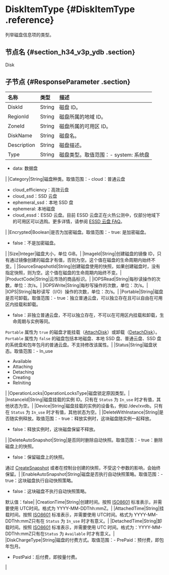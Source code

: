 # DiskItemType {#DiskItemType .reference}

列举磁盘信息项的类型。

## 节点名 {#section_h34_v3p_ydb .section}

Disk

## 子节点 {#ResponseParameter .section}

|名称|类型|描述|
|:-|:-|:-|
|DiskId|String|磁盘 ID。|
|RegionId|String|磁盘所属的地域 ID。|
|ZoneId|String|磁盘所属的可用区 ID。|
|DiskName|String|磁盘名。|
|Description|String|磁盘描述。|
|Type|String|磁盘类型。取值范围：-   system: 系统盘
-   data: 数据盘

|
|Category|String|磁盘种类。取值范围：-   cloud：普通云盘
-   cloud\_efficiency：高效云盘
-   cloud\_ssd：SSD 云盘
-   ephemeral\_ssd：本地 SSD 盘
-   ephemeral: 本地磁盘
-   cloud\_essd：ESSD 云盘。目前 ESSD 云盘正在火热公测中，仅部分地域下的可用区可以选购。更多详情，请参阅 [ESSD 云盘 FAQ](https://help.aliyun.com/knowledge_detail/64950.html#AvailableRegion)。

|
|Encrypted|Boolean|是否为加密磁盘。取值范围：-   true: 是加密磁盘。
-   false：不是加密磁盘。

|
|Size|Integer|磁盘大小，单位 GiB。|
|ImageId|String|创建磁盘的镜像 ID，只有通过镜像创建的磁盘才有值，否则为空。这个值在磁盘的生命周期内始终不变。|
|SourceSnapshotId|String|创建磁盘使用的快照，如果创建磁盘时，没有指定快照，则为空。这个值在磁盘的生命周期内始终不变。|
|ProductCode|String|云市场的商品标识。|
|IOPSRead|String|每秒读操作的次数，单位：次/s。|
|IOPSWrite|String|每秒写操作的次数，单位：次/s。|
|IOPS|String|每秒读写（I/O）操作的次数，单位：次/s。|
|Portable|String|磁盘是否可卸载。取值范围：-   true：独立普通云盘，可以独立存在且可以自由在可用区内挂载和卸载。
-   false：非独立普通云盘，不可以独立存在，不可以在可用区内挂载和卸载，生命周期与实例等同。

`Portable` 属性为 `true` 的磁盘才能挂载（[AttachDisk](cn.zh-CN/API参考/磁盘/AttachDisk.md#)）或卸载（[DetachDisk](cn.zh-CN/API参考/磁盘/DetachDisk.md#)）。`Portable` 属性为 `false` 的磁盘包括本地磁盘、本地 SSD 盘、普通云盘、SSD 盘的系统盘和包年包月的普通云盘。不支持修改该属性。|
|Status|String|磁盘状态。取值范围：-   In\_use
-   Available
-   Attaching
-   Detaching
-   Creating
-   ReIniting

|
|OperationLocks|OperationLocksType|磁盘锁定原因类型。|
|InstanceId|String|磁盘挂载的实例 ID。只有在 `Status` 为 `In_use` 时才有值，其他状态为空。|
|Device|String|磁盘挂载的实例的设备名，例如 /dev/xvdb。只有在 `Status` 为 `In_use` 时才有值，其他状态为空。|
|DeleteWithInstance|String|是否随实例释放。取值范围：-   true：释放实例时，这块磁盘随实例一起释放。
-   false：释放实例时，这块磁盘保留不释放。

|
|DeleteAutoSnapshot|String|是否同时删除自动快照。取值范围：-   true：删除磁盘上的快照。
-   false：保留磁盘上的快照。

通过 [CreateSnapshot](cn.zh-CN/API参考/快照/CreateSnapshot.md#) 或者在控制台创建的快照，不受这个参数的影响，会始终保留。|
|EnableAutoSnapshot|String|磁盘是否执行自动快照策略。取值范围：-   true：这块磁盘执行自动快照策略。
-   false：这块磁盘不执行自动快照策略。

默认值：false|
|CreationTime|String|创建时间。按照 [ISO8601](cn.zh-CN/API参考/附录/时间格式.md#) 标准表示，并需要使用 UTC时间。格式为 YYYY-MM-DDThh:mmZ。|
|AttachedTime|String|挂载时间。按照 [ISO8601](cn.zh-CN/API参考/附录/时间格式.md#) 标准表示，并需要使用 UTC时间。格式为 YYYY-MM-DDThh:mmZ只有在 `Status` 为 `In_use` 时才有意义。|
|DetachedTime|String|卸载时间。按照 [ISO8601](cn.zh-CN/API参考/附录/时间格式.md#) 标准表示，并需要使用 UTC 时间。格式为：YYYY-MM-DDThh:mmZ只有在`Status` 为 `Available` 时才有意义。|
|DiskChargeType|String|磁盘的付费方式。取值范围：-   PrePaid：预付费，即包年包月。
-   PostPaid：后付费，即按量付费。

|

